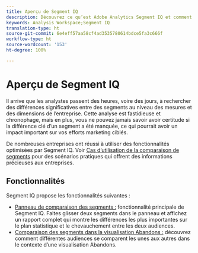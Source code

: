 ```yaml
---
title: Aperçu de Segment IQ
description: Découvrez ce qu’est Adobe Analytics Segment IQ et comment il peut aider votre entreprise.
keywords: Analysis Workspace;Segment IQ
translation-type: ht
source-git-commit: 6e4eff57aa58cf4ad3535780614bdce5fa3c666f
workflow-type: ht
source-wordcount: '153'
ht-degree: 100%

---
```



# Aperçu de Segment IQ

Il arrive que les analystes passent des heures, voire des jours, à rechercher des différences significatives entre des segments au niveau des mesures et des dimensions de l’entreprise. Cette analyse est fastidieuse et chronophage, mais en plus, vous ne pouvez jamais savoir avoir certitude si la différence clé d’un segment a été manquée, ce qui pourrait avoir un impact important sur vos efforts marketing ciblés.

De nombreuses entreprises ont réussi à utiliser des fonctionnalités optimisées par Segment IQ. Voir [Cas d’utilisation de la comparaison de segments](c-panels/c-segment-comparison/segment-compare-use-cases.md) pour des scénarios pratiques qui offrent des informations précieuses aux entreprises.

## Fonctionnalités

Segment IQ propose les fonctionnalités suivantes :

* [Panneau de comparaison des segments :](c-panels/c-segment-comparison/segment-comparison.md) fonctionnalité principale de Segment IQ. Faites glisser deux segments dans le panneau et affichez un rapport complet qui montre les différences les plus importantes sur le plan statistique et le chevauchement entre les deux audiences.
* [Comparaison des segments dans la visualisation Abandons :](visualizations/fallout/compare-segments-fallout.md) découvrez comment différentes audiences se comparent les unes aux autres dans le contexte d’une visualisation Abandons.
